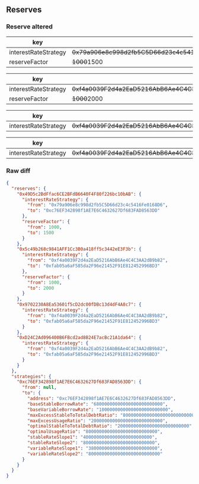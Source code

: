 ## Reserves

### Reserve altered

| key | value |
| --- | --- |
| interestRateStrategy | ~~0x79a906e8c998d2fb5C5D66d23c4c5416Fe0168D6~~0xc76EF342898f1AE7E6C4632627Df683FAD8563DD |
| reserveFactor | ~~1000~~1500 |


| key | value |
| --- | --- |
| interestRateStrategy | ~~0xf4a0039F2d4a2EaD5216AbB6Ae4C4C3AA2dB9b82~~0xfab05a6aF585da2F96e21452F91E812452996BD3 |
| reserveFactor | ~~1000~~2000 |


| key | value |
| --- | --- |
| interestRateStrategy | ~~0xf4a0039F2d4a2EaD5216AbB6Ae4C4C3AA2dB9b82~~0xfab05a6aF585da2F96e21452F91E812452996BD3 |


| key | value |
| --- | --- |
| interestRateStrategy | ~~0xf4a0039F2d4a2EaD5216AbB6Ae4C4C3AA2dB9b82~~0xfab05a6aF585da2F96e21452F91E812452996BD3 |


### Raw diff

```json
{
  "reserves": {
    "0x49D5c2BdFfac6CE2BFdB6640F4F80f226bc10bAB": {
      "interestRateStrategy": {
        "from": "0x79a906e8c998d2fb5C5D66d23c4c5416Fe0168D6",
        "to": "0xc76EF342898f1AE7E6C4632627Df683FAD8563DD"
      },
      "reserveFactor": {
        "from": 1000,
        "to": 1500
      }
    },
    "0x5c49b268c9841AFF1Cc3B0a418ff5c3442eE3F3b": {
      "interestRateStrategy": {
        "from": "0xf4a0039F2d4a2EaD5216AbB6Ae4C4C3AA2dB9b82",
        "to": "0xfab05a6aF585da2F96e21452F91E812452996BD3"
      },
      "reserveFactor": {
        "from": 1000,
        "to": 2000
      }
    },
    "0x9702230A8Ea53601f5cD2dc00fDBc13d4dF4A8c7": {
      "interestRateStrategy": {
        "from": "0xf4a0039F2d4a2EaD5216AbB6Ae4C4C3AA2dB9b82",
        "to": "0xfab05a6aF585da2F96e21452F91E812452996BD3"
      }
    },
    "0xD24C2Ad096400B6FBcd2ad8B24E7acBc21A1da64": {
      "interestRateStrategy": {
        "from": "0xf4a0039F2d4a2EaD5216AbB6Ae4C4C3AA2dB9b82",
        "to": "0xfab05a6aF585da2F96e21452F91E812452996BD3"
      }
    }
  },
  "strategies": {
    "0xc76EF342898f1AE7E6C4632627Df683FAD8563DD": {
      "from": null,
      "to": {
        "address": "0xc76EF342898f1AE7E6C4632627Df683FAD8563DD",
        "baseStableBorrowRate": "68000000000000000000000000",
        "baseVariableBorrowRate": "10000000000000000000000000",
        "maxExcessStableToTotalDebtRatio": "800000000000000000000000000",
        "maxExcessUsageRatio": "200000000000000000000000000",
        "optimalStableToTotalDebtRatio": "200000000000000000000000000",
        "optimalUsageRatio": "800000000000000000000000000",
        "stableRateSlope1": "40000000000000000000000000",
        "stableRateSlope2": "800000000000000000000000000",
        "variableRateSlope1": "38000000000000000000000000",
        "variableRateSlope2": "800000000000000000000000000"
      }
    }
  }
}
```